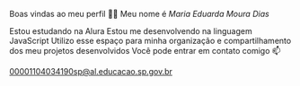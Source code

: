 Boas vindas ao meu perfil 💙💙
Meu nome é *Maria Eduarda Moura Dias*

Estou estudando na Alura
Estou me desenvolvendo na linguagem JavaScript
Utilizo esse espaço para minha organização e compartilhamento dos meu projetos desenvolvidos
Você pode entrar em contato comigo 📫

00001104034190sp@al.educacao.sp.gov.br

